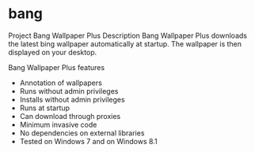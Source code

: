 # bang
Project Bang Wallpaper Plus Description
Bang Wallpaper Plus downloads the latest bing wallpaper automatically at startup. The wallpaper is then displayed on your desktop.

Bang Wallpaper Plus features
- Annotation of wallpapers
- Runs without admin privileges
- Installs without admin privileges
- Runs at startup
- Can download through proxies
- Minimum invasive code
- No dependencies on external libraries
- Tested on Windows 7 and on Windows 8.1

